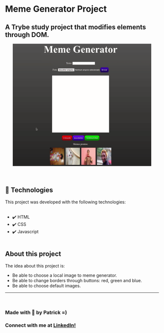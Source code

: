 # Meme Generator Project
## A Trybe study project that modifies elements through DOM.

<div align="center">
  <img src="./imgs/meme.gif" alt="demo-web" height="400">
</div>
<br><br>

## :rocket: Technologies
This project was developed with the following technologies: <br><br>

- :heavy_check_mark: HTML
- :heavy_check_mark: CSS
- :heavy_check_mark: Javascript 
<br><br>

## About this project

The idea about this project is: 
 - Be able to choose a local image to meme generator.<br>
 - Be able to change borders through buttons: red, green and blue.<br>
 - Be able to choose default images.
---
<br>

### Made with :purple_heart: by Patrick =) <br>

### Connect with me at [LinkedIn!](https://www.linkedin.com/in/patrick-morais/)